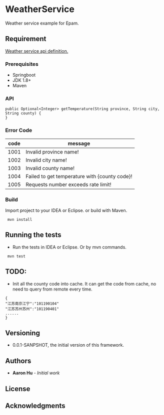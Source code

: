 # WeatherService
Weather service example for Epam.

## Requirement
[Weather service api definition.](requiremet.md)


### Prerequisites
* Springboot
* JDK 1.8+
* Maven


###  API
```
public Optional<Integer> getTemperature(String province, String city, String county) {
}
```
### Error Code
|code| message|
| --- | --------- |
|1001|	Invalid province name!|
|1002|	Invalid city name!|
|1003|	Invalid county name!|
|1004|	Failed to get temperature with {county code}!|
|1005|	Requests number exceeds rate limit!|

### Build

Import project to your IDEA or Eclipse. 
or build with Maven.
```
 mvn install
 ```


## Running the tests
* Run the tests in  IDEA or Eclipse.
Or by mvn commands. 
```
 mvn test
 ```

## TODO:
* Init all the county code into cache. It can get the code from cache, no need to query from remote every time.
```
{
"江苏南京江宁":"101190104"
"江苏苏州苏州":"101190401"
......
}
```


## Versioning
* 0.0.1-SANPSHOT, the initial version of this framework. 

## Authors

* **Aaron Hu** - *Initial work* 

## License


## Acknowledgments


